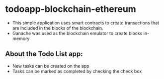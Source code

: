 # todoapp-blockchain-ethereum
- This simple application uses smart contracts to create transactions that are included in the blocks of the blockchain.
- Ganache was used as the blockchain emulator to create blocks in-memory
## About the Todo List app:
- New tasks can be created on the app
- Tasks can be marked as completed by checking the check box
